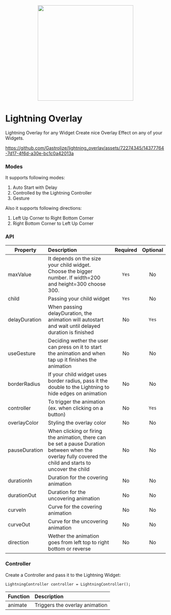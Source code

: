 <div id="header" align="center">
  <img src="https://cdn.gastrolize.com/lightning.png" width="300"/>
</div>

# Lightning Overlay
Lightning Overlay for any Widget
Create nice Overlay Effect on any of your Widgets.


https://github.com/Gastrolize/lightning_overlay/assets/72274345/14377764-7d17-4f6d-a30e-bc1c0a42013a


### Modes

It supports following modes:

1. Auto Start with Delay
2. Controlled by the Lightning Controller
3. Gesture

Also it supports following directions:

1. Left Up Corner to Right Bottom Corner
2. Right Bottom Corner to Left Up Corner

### API

| Property        | Description           | Required  |  Optional |
| ------------- |:-------------| :-----:| :---:|
| maxValue      | It depends on the size your child widget. Choose the bigger number. If width=200 and height=300 choose 300.    | `Yes` | No |
| child         | Passing your child widget      |   `Yes` | No |
| delayDuration | When passing delayDuration, the animation will autostart and wait until delayed duration is finished           | No | `Yes` |
| useGesture    | Deciding wether the user can press on it to start the animation and when tap up it finishes the animation      | No | No |
| borderRadius  | If your child widget uses border radius, pass it the double to the Lightning to hide edges on animation        | No | No |
| controller    | To trigger the animation (ex. when clicking on a button)                                                       | No | `Yes` |
| overlayColor  | Styling the overlay color                                                                                      | No | No |
| pauseDuration | When clicking or firing the animation, there can be set a pause Duration between when the overlay fully covered the child and starts to uncover the child  | No | No |
| durationIn    | Duration for the covering animation   | No | No |
| durationOut   | Duration for the uncovering animation   | No | No |
| curveIn       | Curve for the covering animation   | No | No |
| curveOut      | Curve for the uncovering animation   | No | No |
| direction     | Wether the animation goes from left top to right bottom or reverse   | No | No |

### Controller

Create a Controller and pass it to the Lightning Widget:
```flutter
LightningController controller = LightningController();
```

| Function      | Description           |
| ------------- |:-------------|
| animate      | Triggers the overlay animation    |